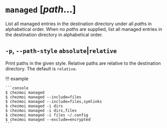 # `managed` [*path*...]

List all managed entries in the destination directory under all *path*s in
alphabetical order. When no *path*s are supplied, list all managed entries in
the destination directory in alphabetical order.

## `-p`, `--path-style` `absolute`|`relative`

Print paths in the given style. Relative paths are relative to the destination
directory. The default is `relative`.

!!! example

    ```console
    $ chezmoi managed
    $ chezmoi managed --include=files
    $ chezmoi managed --include=files,symlinks
    $ chezmoi managed -i dirs
    $ chezmoi managed -i dirs,files
    $ chezmoi managed -i files ~/.config
    $ chezmoi managed --exclude=encrypted
    ```

